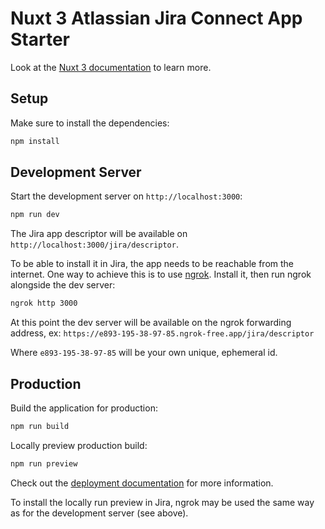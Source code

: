 # Nuxt 3 Atlassian Jira Connect App Starter

Look at the [Nuxt 3 documentation](https://nuxt.com/docs/getting-started/introduction) to learn more.

## Setup

Make sure to install the dependencies:

```bash
npm install
```

## Development Server

Start the development server on `http://localhost:3000`:

```bash
npm run dev
```

The Jira app descriptor will be available on `http://localhost:3000/jira/descriptor`.

To be able to install it in Jira, the app needs to be reachable from the internet.
One way to achieve this is to use [ngrok](https://ngrok.com/). Install it, then run ngrok alongside
the dev server:

```bash
ngrok http 3000
```

At this point the dev server will be available on the ngrok forwarding address, ex:
`https://e893-195-38-97-85.ngrok-free.app/jira/descriptor`

Where `e893-195-38-97-85` will be your own unique, ephemeral id.

## Production

Build the application for production:

```bash
npm run build
```

Locally preview production build:

```bash
npm run preview
```

Check out the [deployment documentation](https://nuxt.com/docs/getting-started/deployment) for more information.

To install the locally run preview in Jira, ngrok may be used the same way as for the development server (see above).
